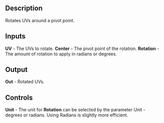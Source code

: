 ## Description
Rotates UVs around a pivot point.

## Inputs
**UV** - The UVs to rotate.
**Center** - The pivot point of the rotation.
**Rotation** - The amount of rotation to apply in radians or degrees.

## Output
**Out** - Rotated UVs.

## Controls
**Unit** - The unit for **Rotation** can be selected by the parameter Unit - degrees or radians. Using Radians is slightly more efficient.

